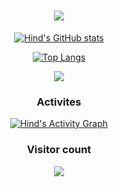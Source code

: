 <h1 align="center">
  <a href="https://hind-sagar-biswas.github.io/portfolio/">
    <img src="https://readme-typing-svg.herokuapp.com/?lines=Hi,+I'm+Hind+Biswas;A+full-stack+developer;And+a+programmer!&center=true&size=30&color=c9d6ff">
  </a>
</h1>

<div align="center">

  [![Hind's GitHub stats](https://github-readme-stats.vercel.app/api?username=hind-sagar-biswas&show_icons=true&card_width=495&custom_title=My+Stats&line_height=29&theme=tokyonight)](https://hind-sagar-biswas.github.io/portfolio/)

  [![Top Langs](https://github-readme-stats.vercel.app/api/top-langs/?username=hind-sagar-biswas&card_width=495&theme=tokyonight)](https://hind-sagar-biswas.github.io/portfolio/)

  ![](https://github-readme-streak-stats.herokuapp.com/?user=hind-sagar-biswas&theme=tokyonight)

  ### Activites

  <a href="https://github.com/ashutosh00710/github-readme-activity-graph"><img alt="Hind's Activity Graph" src="https://github-readme-activity-graph.vercel.app/graph/?username=hind-sagar-biswas&theme=tokyo-night" /></a>

  ### Visitor count
<img src="https://profile-counter.glitch.me/hind-sagar-biswas/count.svg" />
</div>
